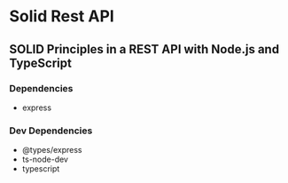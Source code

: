 # Solid Rest API

## SOLID Principles in a REST API with Node.js and TypeScript

### Dependencies

* express

### Dev Dependencies

* @types/express
* ts-node-dev
* typescript
